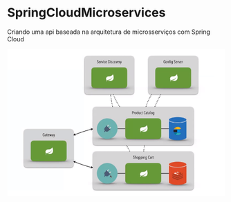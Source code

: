 # SpringCloudMicroservices

Criando uma api baseada na arquitetura de microsserviços com Spring Cloud

![Arquitetura do sistema](https://github.com/vinicius-fernandes/SpringCloudMicroservices/blob/main/Arquitetura.png?raw=true)

